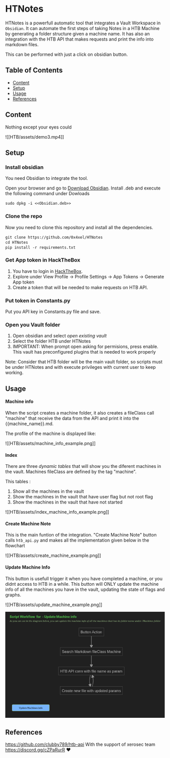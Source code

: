 # HTNotes


HTNotes is a powerfull automatic tool that integrates a Vault Workspace in `Obsidian`. It can automate the first steps of taking Notes in a HTB Machine by generating a folder structure  given a machine name. It has also an integration with the HTB API that makes requests and print the info into markdown files.

This can be performed with just a click on obsidian button. 

## Table of Contents

- [Content](#Content)
- [Setup](#Setup)
- [Usage](#Usage)
- [References](#References)
## Content

Nothing except your eyes could 

![[HTB/assets/demo3.mp4]]
## Setup

### Install obsidian
You need Obsidian to integrate the tool.

Open your browser and go to [Download Obsidian](https://obsidian.md/download).
Install .deb and execute the following command under Dowloads

```
sudo dpkg -i <<Obsidian.deb>>
```

### Clone the repo
Now you need to clone this repository and install all the dependencies.  

```
git clone https://github.com/0x4xel/HTNotes
cd HTNotes
pip install -r requirements.txt
```

### Get App token in HackTheBox

1. You have to login in [HackTheBox](https://www.hackthebox.com/). 
2.  Explore under View Profile -> Profile Settings -> App Tokens -> Generate App token
3.  Create a token that will be needed to make requests on HTB API.

### Put token in Constants.py

Put you API key in Constants.py file and save.

### Open you Vault folder

1. Open obsidian and select *open existing vault*
2. Select the folder HTB under HTNotes
3. IMPORTANT: When prompt open asking for permisions, press enable. This vault has preconfigured plugins that is needed to work properly

Note: Consider that HTB folder will be the main vault folder, so scripts must be under HTNotes and with execute privileges with current user to keep working.


## Usage

#### Machine info

When the script creates a machine folder, it also creates a fileClass call "machine" that receive the data from the API and print it into the {{machine_name}}.md.

The profile of the machine is displayed like:

![[HTB/assets/machine_info_example.png]]
#### Index 

There are three *dynamic tables* that will show you the diferent machines in the vault. Machines fileClass are defined by the tag "machine".

This tables :
1. Show all the machines in the vault
2. Show the machines in the vault that have user flag but not root flag
3. Show the machines in the vault that have not started

![[HTB/assets/index_machine_info_example.png]]



#### Create Machine Note

This is the main funtion of the integration. "Create Machine Note" button calls `htb_api.py` and makes all the implementation given below in the flowchart

![[HTB/assets/create_machine_example.png]]


#### Update Machine Info

This button is usefull trigger it when you have completed a machine, or you didnt access to HTB in a while. This button will ONLY update the machine info of all the machines you have in the vault, updating the state of flags and graphs.

![[HTB/assets/update_machine_example.png]]


![](HTB/assets/update_machine_example.png)
## References

https://github.com/clubby789/htb-api 
With the support of xerosec team https://discord.gg/cZPaRurR  ❤️
